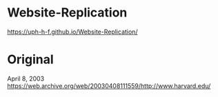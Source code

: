 # Website-Replication
https://uph-h-f.github.io/Website-Replication/

# Original
April 8, 2003
https://web.archive.org/web/20030408111559/http://www.harvard.edu/

